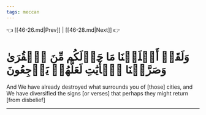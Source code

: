 ```yaml
---
tags: meccan
---
```


👈 [[46-26.md|Prev]] | [[46-28.md|Next]] 👉

# وَلَقَدۡ أَهۡلَكۡنَا مَا حَوۡلَكُم مِّنَ ٱلۡقُرَىٰ وَصَرَّفۡنَا ٱلۡأٓيَٰتِ لَعَلَّهُمۡ يَرۡجِعُونَ

And We have already destroyed what surrounds you of [those] cities, and We have diversified the signs [or verses] that perhaps they might return [from disbelief]

---

